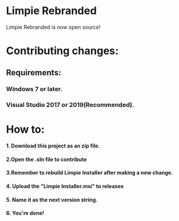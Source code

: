# Limpie Rebranded
Limpie Rebranded is now open source!

# Contributing changes:
## Requirements:
### Windows 7 or later.
### Visual Studio 2017 or 2019(Recommended).

# How to:
#### 1. Download this project as an zip file.
#### 2.Open the .sln file to contribute
#### 3.Remember to rebuild Limpie Installer after making a new change.
#### 4. Upload the "Limpie Installer.msi" to releases
#### 5. Name it as the next version string.
#### 6. You're done!
